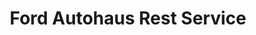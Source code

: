 ---
title: "Ford Autohaus Rest Service"
url: /achern/ford-autohaus-rest-service/
shop: Autowerkstatt
---